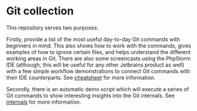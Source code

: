 # Git collection

This repository serves two purposes:

Firstly, provide a list of the most useful day-to-day Git commands with
beginners in mind. This also shows how to work with the commands, gives examples
of how to ignore certain files, and helps understand the different working areas
in Git. There are also some screencasts using the PhpStorm IDE (although, this
will be useful for any other Jetbrains product as well) with a few simple
workflow demonstrations to connect Git commands with their IDE counterparts. See
[cheatsheet](cheatsheet/readme.md) for more information.

Secondly, there is an automatic demo script which will execute a series of Git
commands to show interesting insights into the Git internals. See
[internals](internals/readme.md) for more information.
